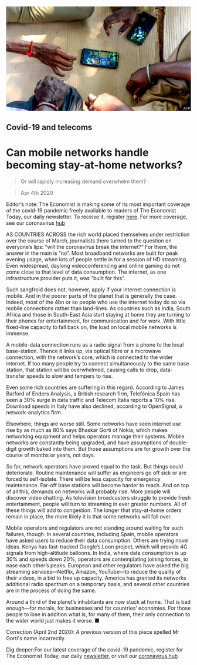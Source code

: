 ![](./images/20200404_STP501.jpg)

## Covid-19 and telecoms

# Can mobile networks handle becoming stay-at-home networks?

> Or will rapidly increasing demand overwhelm them?

> Apr 4th 2020

Editor’s note: The Economist is making some of its most important coverage of the covid-19 pandemic freely available to readers of The Economist Today, our daily newsletter. To receive it, register [here](https://www.economist.com//newslettersignup). For more coverage, see our coronavirus [hub](https://www.economist.com//coronavirus)

AS COUNTRIES ACROSS the rich world placed themselves under restriction over the course of March, journalists there turned to the question on everyone’s lips: “will the coronavirus break the internet?” For them, the answer in the main is “no”. Most broadband networks are built for peak evening usage, when lots of people settle in for a session of HD streaming. Even widespread, daylong videoconferencing and online gaming do not come close to that level of data consumption. The internet, as one infrastructure provider puts it, was “built for this”.

Such sangfroid does not, however, apply if your internet connection is mobile. And in the poorer parts of the planet that is generally the case. Indeed, most of the 4bn or so people who use the internet today do so via mobile connections rather than land-lines. As countries such as India, South Africa and those in South-East Asia start staying at home they are turning to their phones for entertainment, for communication and for work. With little fixed-line capacity to fall back on, the load on local mobile networks is immense.

A mobile-data connection runs as a radio signal from a phone to the local base-station. Thence it links up, via optical fibre or a microwave connection, with the network’s core, which is connected to the wider internet. If too many people try to connect simultaneously to the same base station, that station will be overwhelmed, causing calls to drop, data-transfer speeds to slow and tempers to rise.

Even some rich countries are suffering in this regard. According to James Barford of Enders Analysis, a British research firm, Telefónica Spain has seen a 30% surge in data traffic and Telecom Italia reports a 10% rise. Download speeds in Italy have also declined, according to OpenSignal, a network-analytics firm.

Elsewhere, things are worse still. Some networks have seen internet use rise by as much as 80% says Bhaskar Gorti of Nokia, which makes networking equipment and helps operators manage their systems. Mobile networks are constantly being upgraded, and have assumptions of double-digit growth baked into them. But those assumptions are for growth over the course of months or years, not days.

So far, network operators have proved equal to the task. But things could deteriorate. Routine maintenance will suffer as engineers go off sick or are forced to self-isolate. There will be less capacity for emergency maintenance. Far-off base stations will become harder to reach. And on top of all this, demands on networks will probably rise. More people will discover video chatting. As television broadcasters struggle to provide fresh entertainment, people will turn to streaming in ever greater numbers. All of these things will add to congestion. The longer that stay-at-home orders remain in place, the more likely it is that some networks will fall over.

Mobile operators and regulators are not standing around waiting for such failures, though. In several countries, including Spain, mobile operators have asked users to reduce their data consumption. Others are trying novel ideas. Kenya has fast-tracked Google’s Loon project, which will provide 4G signals from high-altitude balloons. In India, where data consumption is up 30% and speeds down 20%, operators are contemplating joining forces, to ease each other’s peaks. European and other regulators have asked the big streaming services—Netflix, Amazon, YouTube—to reduce the quality of their videos, in a bid to free up capacity. America has granted its networks additional radio spectrum on a temporary basis, and several other countries are in the process of doing the same.

Around a third of the planet’s inhabitants are now stuck at home. That is bad enough—for morale, for businesses and for countries’ economies. For those people to lose in addition what is, for many of them, their only connection to the wider world just makes it worse. ■

Correction (April 2nd 2020): A previous version of this piece spelled Mr Gorti's name incorrectly. 

Dig deeper:For our latest coverage of the covid-19 pandemic, register for The Economist Today, our daily [newsletter](https://www.economist.com//newslettersignup), or visit our [coronavirus hub](https://www.economist.com//coronavirus)